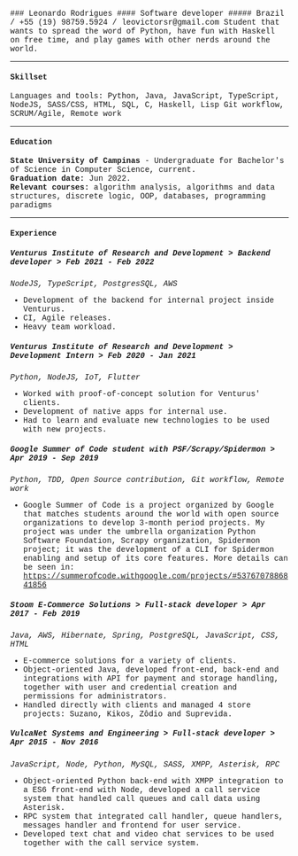 <span style="font-family:Liberation Mono;">
### Leonardo Rodrigues  
#### Software developer
##### Brazil / +55 (19) 98759.5924 / leovictorsr@gmail.com  
Student that wants to spread the word of Python, have fun with Haskell on free time, and play games with other nerds around the world.

----
#### Skillset
Languages and tools: Python, Java, JavaScript, TypeScript, NodeJS, SASS/CSS, HTML, SQL, C, Haskell, Lisp
Git workflow, SCRUM/Agile, Remote work

----
#### Education
**State University of Campinas** - Undergraduate for Bachelor's of Science in Computer Science, current.  
**Graduation date:** Jun 2022.  
**Relevant courses:** algorithm analysis, algorithms and data structures, discrete logic, OOP, databases, programming paradigms

----
#### Experience
  
##### Venturus Institute of Research and Development > Backend developer > Feb 2021 - Feb 2022
*NodeJS, TypeScript, PostgresSQL, AWS*
- Development of the backend for internal project inside Venturus.
- CI, Agile releases.
- Heavy team workload.

##### Venturus Institute of Research and Development > Development Intern > Feb 2020 - Jan 2021
*Python, NodeJS, IoT, Flutter*
- Worked with proof-of-concept solution for Venturus' clients.
- Development of native apps for internal use.
- Had to learn and evaluate new technologies to be used with new projects.

##### Google Summer of Code student with PSF/Scrapy/Spidermon > Apr 2019 - Sep 2019
*Python, TDD, Open Source contribution, Git workflow, Remote work*
- Google Summer of Code is a project organized by Google that matches students around
the world with open source organizations to develop 3-month period projects.
My project was under the umbrella organization Python Software Foundation, Scrapy
organization, Spidermon project; it was the development of a CLI for Spidermon enabling
and setup of its core features. More details can be seen in:
https://summerofcode.withgoogle.com/projects/#5376707886841856

##### Stoom E-Commerce Solutions > Full-stack developer > Apr 2017 - Feb 2019
*Java, AWS, Hibernate, Spring, PostgreSQL, JavaScript, CSS, HTML*
- E-commerce solutions for a variety of clients.
- Object-oriented Java, developed front-end, back-end and integrations with API for payment and storage handling, together with user and credential creation and permissions for administrators.
- Handled directly with clients and managed 4 store projects: Suzano, Kikos, Zôdio and Suprevida.

##### VulcaNet Systems and Engineering > Full-stack developer > Apr 2015 - Nov 2016
*JavaScript, Node, Python, MySQL, SASS, XMPP, Asterisk, RPC*
- Object-oriented Python back-end with XMPP integration to a ES6 front-end with Node, developed a call service system that handled call queues and call data using Asterisk.
- RPC system that integrated call handler, queue handlers, messages handler and frontend for user service.
- Developed text chat and video chat services to be used together with the call service system.
</span>
